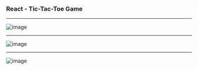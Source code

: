 ### React -  Tic-Tac-Toe Game

---

![image](https://user-images.githubusercontent.com/47710063/220183190-b00ff954-d253-4f20-ab82-03eef048748f.png)

---

![image](https://user-images.githubusercontent.com/47710063/220183493-5d516bd9-992b-4c3e-8561-7d3349008576.png)

---

![image](https://user-images.githubusercontent.com/47710063/220183327-512c694b-d965-44f1-8c34-f9b8d91d7318.png)

